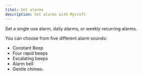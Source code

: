 ```yaml
---
titel: Set alarms
description: Set alarms with Mycroft
---
```

Set a single use alarm, daily alarms, or weekly recurring alarms.

You can choose from five different alarm sounds:
* Constant Beep
* Four rapid beeps
* Escalating beeps
* Alarm bell
* Gentle chimes.
